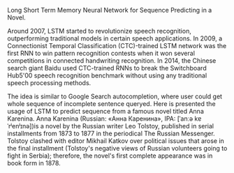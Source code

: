Long Short Term Memory Neural Network for Sequence Predicting in a Novel.

Around 2007, LSTM started to revolutionize speech recognition, outperforming traditional models in certain speech applications. In 2009, a Connectionist Temporal Classification (CTC)-trained LSTM network was the first RNN to win pattern recognition contests when it won several competitions in connected handwriting recognition. In 2014, the Chinese search giant Baidu used CTC-trained RNNs to break the Switchboard Hub5'00 speech recognition benchmark without using any traditional speech processing methods.

The idea is similar to Google Search autocompletion, where user could get whole sequence of incomplete sentence queryed. Here is presented the usage of LSTM to predict sequence from a famous novel titled Anna Karenina. Anna Karenina (Russian: «Анна Каренина», IPA: [ˈanːə kɐˈrʲenʲɪnə])is a novel by the Russian writer Leo Tolstoy, published in serial installments from 1873 to 1877 in the periodical The Russian Messenger. Tolstoy clashed with editor Mikhail Katkov over political issues that arose in the final installment (Tolstoy's negative views of Russian volunteers going to fight in Serbia); therefore, the novel's first complete appearance was in book form in 1878.
